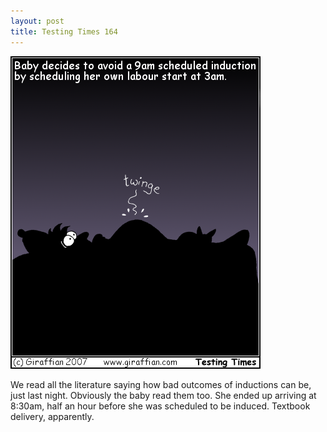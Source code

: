 ```yaml
---
layout: post
title: Testing Times 164
---
```

<img src="/images/tt0164.png">

We read all the literature saying how bad outcomes of inductions can be, just last night. Obviously the baby read them too. She ended up arriving at 8:30am, half an hour before she was scheduled to be induced. Textbook delivery, apparently.